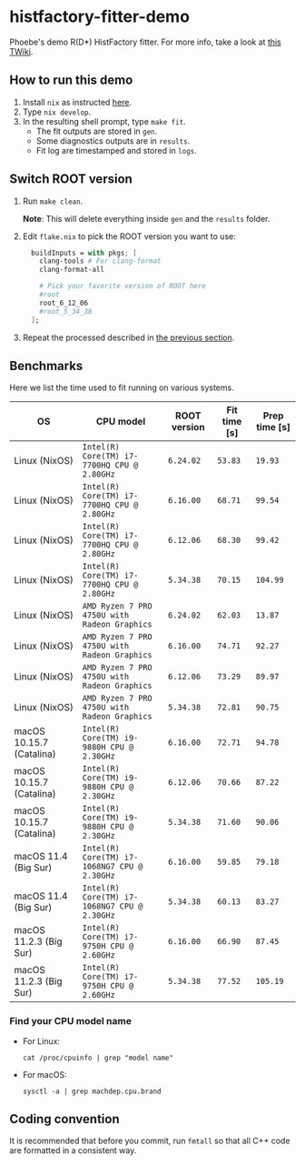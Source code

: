 # histfactory-fitter-demo
Phoebe's demo R(D*) HistFactory fitter. For more info, take a look at [this TWiki](https://twiki.cern.ch/twiki/bin/viewauth/LHCbPhysics/HistFactoryInfo).


## How to run this demo

1. Install `nix` as instructed [here](https://github.com/umd-lhcb/root-curated#install-nix-on-macos).
2. Type `nix develop`.
3. In the resulting shell prompt, type `make fit`.
    - The fit outputs are stored in `gen`.
    - Some diagnostics outputs are in `results`.
    - Fit log are timestamped and stored in `logs`.


## Switch ROOT version

1. Run `make clean`.

    **Note**: This will delete everything inside `gen` and the `results` folder.

2. Edit `flake.nix` to pick the ROOT version you want to use:

    ```nix
      buildInputs = with pkgs; [
        clang-tools # For clang-format
        clang-format-all

        # Pick your favorite version of ROOT here
        #root
        root_6_12_06
        #root_5_34_38
      ];
    ```
3. Repeat the processed described in [the previous section](#how-to-run-this-demo).


## Benchmarks

Here we list the time used to fit running on various systems.

| OS | CPU model | ROOT version | Fit time [s] | Prep time [s] |
|---|---|---|---|---|
| Linux (NixOS) | `Intel(R) Core(TM) i7-7700HQ CPU @ 2.80GHz` | `6.24.02` | `53.83` | `19.93` |
| Linux (NixOS) | `Intel(R) Core(TM) i7-7700HQ CPU @ 2.80GHz` | `6.16.00` | `68.71` | `99.54` |
| Linux (NixOS) | `Intel(R) Core(TM) i7-7700HQ CPU @ 2.80GHz` | `6.12.06` | `68.30` | `99.42` |
| Linux (NixOS) | `Intel(R) Core(TM) i7-7700HQ CPU @ 2.80GHz` | `5.34.38` | `70.15` | `104.99` |
| Linux (NixOS) | `AMD Ryzen 7 PRO 4750U with Radeon Graphics` | `6.24.02` | `62.03` | `13.87` |
| Linux (NixOS) | `AMD Ryzen 7 PRO 4750U with Radeon Graphics` | `6.16.00` | `74.71` | `92.27` |
| Linux (NixOS) | `AMD Ryzen 7 PRO 4750U with Radeon Graphics` | `6.12.06` | `73.29` | `89.97` |
| Linux (NixOS) | `AMD Ryzen 7 PRO 4750U with Radeon Graphics` | `5.34.38` | `72.81` | `90.75` |
| macOS 10.15.7 (Catalina) | `Intel(R) Core(TM) i9-9880H CPU @ 2.30GHz` | `6.16.00` | `72.71` | `94.78` |
| macOS 10.15.7 (Catalina) | `Intel(R) Core(TM) i9-9880H CPU @ 2.30GHz` | `6.12.06` | `70.66` | `87.22` |
| macOS 10.15.7 (Catalina) | `Intel(R) Core(TM) i9-9880H CPU @ 2.30GHz` | `5.34.38` | `71.60` | `90.06` |
| macOS 11.4 (Big Sur) | `Intel(R) Core(TM) i7-1068NG7 CPU @ 2.30GHz` | `6.16.00` | `59.85` | `79.18` |
| macOS 11.4 (Big Sur) | `Intel(R) Core(TM) i7-1068NG7 CPU @ 2.30GHz` | `5.34.38` | `60.13` | `83.27` |
| macOS 11.2.3 (Big Sur) | `Intel(R) Core(TM) i7-9750H CPU @ 2.60GHz` | `6.16.00` | `66.90` | `87.45` |
| macOS 11.2.3 (Big Sur) | `Intel(R) Core(TM) i7-9750H CPU @ 2.60GHz` | `5.34.38` | `77.52` | `105.19` |

### Find your CPU model name

- For Linux:

    ```shell
    cat /proc/cpuinfo | grep "model name"
    ```

- For macOS:

    ```shell
    sysctl -a | grep machdep.cpu.brand
    ```


## Coding convention

It is recommended that before you commit, run `fmtall` so that all C++ code are
formatted in a consistent way.
